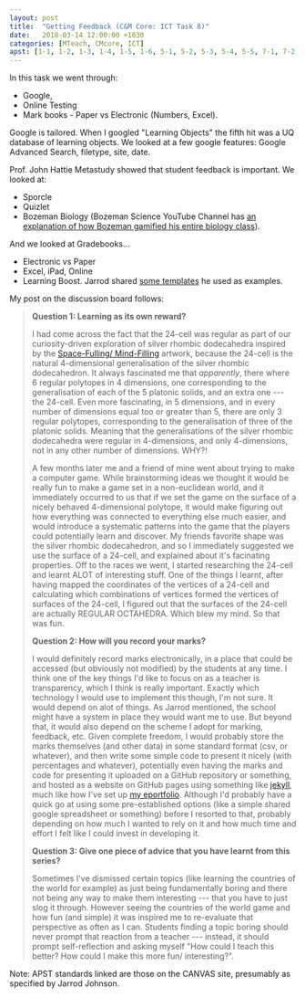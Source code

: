 ```yaml
---
layout: post
title:  "Getting Feedback (C&M Core: ICT Task 8)"
date:   2018-03-14 12:00:00 +1030
categories: [MTeach, CMcore, ICT]
apst: [1-1, 1-2, 1-3, 1-4, 1-5, 1-6, 5-1, 5-2, 5-3, 5-4, 5-5, 7-1, 7-2, 7-3, 7-4]
---
```


In this task we went through:
- Google, 
- Online Testing
- Mark books - Paper vs Electronic (Numbers, Excel).

Google is tailored. When I googled "Learning Objects" the fifth hit was a UQ database of learning objects. We looked at a few google features: Google Advanced Search, filetype, site, date.

Prof. John  Hattie Metastudy showed that student feedback is important. We looked at:
- Sporcle
- Quizlet
- Bozeman Biology (Bozeman Science YouTube Channel has [an explanation of how Bozeman gamified his entire biology class](https://www.youtube.com/watch?v=XGE6osTXym8&list=FL-LNpcIvOagj3ja3kcFCAjA&index=23&feature=plpp_video)).


And we looked at Gradebooks...
- Electronic vs Paper
- Excel, iPad, Online
- Learning Boost.
Jarrod shared [some templates](https://drive.google.com/drive/folders/0B4OYWKL7NlY5MV9IWDJlVjFzOVE?usp=sharing) he used as examples.


My post on the discussion board follows:

<blockquote markdown="1">

**Question 1: Learning as its own reward?**

I had come across the fact that the 24-cell was regular as part of our curiosity-driven exploration of silver rhombic dodecahedra inspired by 
the [Space-Fulling/ Mind-Filling](https://www.adelaide.edu.au/mathslearning/play/space-filling-mind-filling/) artwork, because the 24-cell is the natural 4-dimensional generalisation of the silver rhombic dodecahedron. It always fascinated me that *apparently*, there where 6 regular polytopes in 4 dimensions, one corresponding to the generalisation of each of the 5 platonic solids, and an extra one --- the 24-cell. Even more fascinating, in 5 dimensions, and in every number of dimensions equal too or greater than 5, there are only 3 regular polytopes, corresponding to the generalisation of three of the platonic solids. Meaning that the generalisations of the silver rhombic dodecahedra were regular in 4-dimensions, and only 4-dimensions, not in any other number of dimensions. WHY?!

A few months later me and a friend of mine went about trying to make a computer game. While brainstorming ideas we thought it would be really fun to make a game set in a non-euclidean world, and it immediately occurred to us that if we set the game on the surface of a nicely behaved 4-dimensional polytope, it would make figuring out how everything was connected to everything else much easier, and would introduce a systematic patterns into the game that the players could potentially learn and discover. My friends favorite shape was the silver rhombic dodecahedron, and so I immediately suggested we use the surface of a 24-cell, and explained about it's facinating properties. Off to the races we went, I started researching the 24-cell and learnt ALOT of interesting stuff. One of the things I learnt, after having mapped the coordinates of the vertices of a 24-cell and calculating which combinations of vertices formed the vertices of surfaces of the 24-cell, I figured out that the surfaces of the 24-cell are actually REGULAR OCTAHEDRA. Which blew my mind. So that was fun.



**Question 2: How will you record your marks?**

I would definitely record marks electronically, in a place that could be accessed (but obviously not modified) by the students at any time. I think one of the key things I'd like to focus on as a teacher is transparency, which I think is really important. Exactly which technology I would use to implement this though, I'm not sure. It would depend on alot of things. As Jarrod mentioned, the school might have a system in place they would want me to use. But beyond that, it would also depend on the scheme I adopt for marking, feedback, etc. Given complete freedom, I would probably store the marks themselves (and other data) in some standard format (csv, or whatever), and then write some simple code to present it nicely (with percentages and whatever), potentially even having the marks and code for presenting it uploaded on a GitHub repository or something, and hosted as a website on GitHub pages using something like [jekyll](https://jekyllrb.com/), much like how I've set up [my eportfolio](https://armadilloa16.github.io/eportfolio/). Although I'd probably have a quick go at using some pre-established options (like a simple shared google spreadsheet or something) before I resorted to that, probably depending on how much I wanted to rely on it and how much time and effort I felt like I could invest in developing it. 



**Question 3: Give one piece of advice that you have learnt from this series?**

Sometimes I've dismissed certain topics (like learning the countries of the world for example) as just being fundamentally boring and there not being any way to make them interesting --- that you have to just slog it through. However seeing the countries of the world game and how fun (and simple) it was inspired me to re-evaluate that perspective as often as I can. Students finding a topic boring should never prompt that reaction from a teacher --- instead, it should prompt self-reflection and asking myself "How could I teach this better? How could I make this more fun/ interesting?". 

</blockquote>

Note: APST standards linked are those on the CANVAS site, presumably as specified by Jarrod Johnson.


